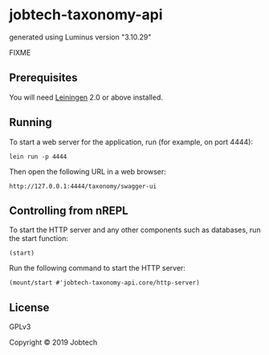 # jobtech-taxonomy-api

generated using Luminus version "3.10.29"

FIXME

## Prerequisites

You will need [Leiningen][1] 2.0 or above installed.

[1]: https://github.com/technomancy/leiningen

## Running

To start a web server for the application, run (for example, on port 4444):

    lein run -p 4444

Then open the following URL in a web browser:

    http://127.0.0.1:4444/taxonomy/swagger-ui

## Controlling from nREPL

To start the HTTP server and any other components such as databases, run the start function:

    (start)

Run the following command to start the HTTP server:

    (mount/start #'jobtech-taxonomy-api.core/http-server)

## License

GPLv3

Copyright © 2019 Jobtech
